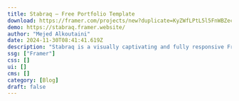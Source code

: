 ```yaml
---
title: Stabraq — Free Portfolio Template
download: https://framer.com/projects/new?duplicate=KyZWfLPtL5l5FnWBZecM&via=mejed_k&duplicateType=siteTemplate
demo: https://stabraq.framer.website/
author: "Mejed Alkoutaini"
date: 2024-11-30T08:41:41.619Z
description: "Stabraq is a visually captivating and fully responsive Framer template designed for creative professionals looking to showcase their work in a visually stunning and user-friendly way."
ssg: ["Framer"]
css: []
ui: []
cms: []
category: [Blog]
draft: false
---
```

